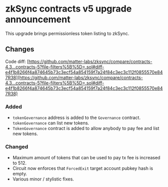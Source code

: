 # zkSync contracts v5 upgrade announcement

<!-- markdownlint-disable MD034 -->

This upgrade brings permissionless token listing to zkSync.

## Changes

Code
diff: [https://github.com/matter-labs/zksync/compare/contracts-4.3...contracts-5?file-filters%5B%5D=.sol#diff-e4f1b8266f4a874645b73c3ecf54a854159f7a24f84c3ec3c112f0855570e847R38](https://github.com/matter-labs/zksync/compare/contracts-4.3...contracts-5?file-filters%5B%5D=.sol#diff-e4f1b8266f4a874645b73c3ecf54a854159f7a24f84c3ec3c112f0855570e847R38)

### Added

- `tokenGovernance` address is added to the `Governance` contract. `tokenGovernance` can list new tokens.
- `TokenGovernance` contract is added to allow anybody to pay fee and list new tokens.

### Changed

- Maximum amount of tokens that can be used to pay tx fee is increased to 512.
- Circuit now enforces that `ForcedExit` target account pubkey hash is empty.
- Various minor / stylistic fixes.
